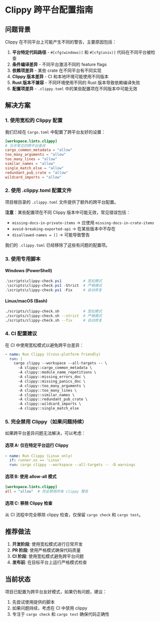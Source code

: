 # Clippy 跨平台配置指南

## 问题背景

Clippy 在不同平台上可能产生不同的警告，主要原因包括：

1. **平台特定代码路径** - `#[cfg(windows)]` 和 `#[cfg(unix)]` 代码在不同平台被检查
2. **条件编译差异** - 不同平台激活不同的 feature flags
3. **依赖项差异** - 某些 crate 在不同平台有不同实现
4. **Clippy 版本差异** - CI 和本地环境可能使用不同版本
5. **Rust 版本不兼容** - 不同环境使用不同的 Rust 版本导致依赖编译失败
6. **配置项差异** - `.clippy.toml` 中的某些配置项在不同版本中可能无效

## 解决方案

### 1. 使用宽松的 Clippy 配置

我们已经在 `Cargo.toml` 中配置了跨平台友好的设置：

```toml
[workspace.lints.clippy]
# 允许常见的跨平台差异
cargo_common_metadata = "allow"
too_many_arguments = "allow"
too_many_lines = "allow"
similar_names = "allow"
single_match_else = "allow"
redundant_pub_crate = "allow"
wildcard_imports = "allow"
```

### 2. 使用 .clippy.toml 配置文件

项目根目录的 `.clippy.toml` 文件提供了额外的跨平台配置。

**注意**：某些配置项在不同 Clippy 版本中可能无效，常见错误包括：
- `missing-docs-in-private-items` → 应使用 `missing-docs-in-crate-items`
- `avoid-breaking-exported-api` → 在某些版本中不存在
- `disallowed-names = []` → 可能导致警告

我们的 `.clippy.toml` 已经移除了这些有问题的配置项。

### 3. 使用专用脚本

#### Windows (PowerShell)
```powershell
.\scripts\clippy-check.ps1          # 宽松模式
.\scripts\clippy-check.ps1 -Strict  # 严格模式
.\scripts\clippy-check.ps1 -Fix     # 自动修复
```

#### Linux/macOS (Bash)
```bash
./scripts/clippy-check.sh           # 宽松模式
./scripts/clippy-check.sh --strict  # 严格模式
./scripts/clippy-check.sh --fix     # 自动修复
```

### 4. CI 配置建议

在 CI 中使用宽松模式以避免跨平台差异：

```yaml
- name: Run Clippy (Cross-platform friendly)
  run: |
    cargo clippy --workspace --all-targets -- \
      -A clippy::cargo_common_metadata \
      -A clippy::module_name_repetitions \
      -A clippy::missing_errors_doc \
      -A clippy::missing_panics_doc \
      -A clippy::too_many_arguments \
      -A clippy::too_many_lines \
      -A clippy::similar_names \
      -A clippy::redundant_pub_crate \
      -A clippy::wildcard_imports \
      -A clippy::single_match_else
```

### 5. 完全禁用 Clippy（如果问题持续）

如果跨平台差异问题无法解决，可以考虑：

#### 选项 A: 仅在特定平台运行 Clippy
```yaml
- name: Run Clippy (Linux only)
  if: runner.os == 'Linux'
  run: cargo clippy --workspace --all-targets -- -D warnings
```

#### 选项 B: 使用 allow-all 模式
```toml
[workspace.lints.clippy]
all = "allow"  # 完全禁用所有 clippy 警告
```

#### 选项 C: 移除 Clippy 检查
从 CI 流程中完全移除 clippy 检查，仅保留 `cargo check` 和 `cargo test`。

## 推荐做法

1. **开发阶段**: 使用宽松模式进行日常开发
2. **PR 阶段**: 使用严格模式确保代码质量
3. **CI 阶段**: 使用宽松模式避免跨平台问题
4. **发布前**: 在目标平台上运行严格模式检查

## 当前状态

项目已配置为跨平台友好模式，如果仍有问题，建议：

1. 先尝试使用提供的脚本
2. 如果问题持续，考虑在 CI 中禁用 clippy
3. 专注于 `cargo check` 和 `cargo test` 确保代码正确性
